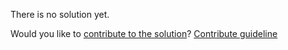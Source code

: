 
There is no solution yet.

Would you like to [contribute to the solution](https://github.com/BFEdev/BFE.dev-solutions/blob/main/question/how-do-you-target-your-web-app-to-different-screen-sizes_en.md)? [Contribute guideline](https://github.com/BFEdev/BFE.dev-solutions#how-to-contribute)
